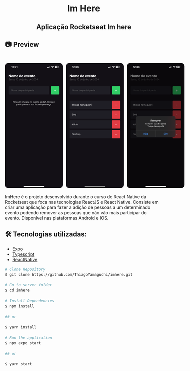 <h1 align="center">
    Im Here
</h1>

<h2 align="center"> Aplicação Rocketseat Im here </h2>

<h2>📷 Preview </h2>

<h1 align="center">
  <div style="display: flex; flex-direction: row;">
    <img width="200" height="400" style="border-radius: 10px;margin-right:10px" height="auto" alt="Class-02" title="Class-02" src="public/home.png" />
    <img width="200" height="400" style="border-radius: 10px;margin-right:10px" height="auto" alt="Class-02" title="Class-02" src="public/list.png" />
    <img width="200" height="400" style="border-radius: 10px" height="auto" alt="Class-02" title="Class-02" src="public/remove.png" />
</h1>

ImHere é o projeto desenvolvido durante o curso de React Native da Rocketseat que foca nas tecnologias ReactJS e React Native. Consiste em criar uma aplicação para fazer a adição de pessoas a um determinado evento podendo remover as pessoas que não vão mais participar do evento. Disponível nas plataformas Android e IOS.

<h2 id="technologies"> 🛠 Tecnologias utilizadas: </h2>

- [Expo](https://expo.dev/)
- [Typescript](https://www.typescriptlang.org/)
- [ReactNative](https://reactnative.dev/)

```bash
# Clone Repository
$ git clone https://github.com/ThiagoYamaguchi/imhere.git

# Go to server folder
$ cd imhere

# Install Dependencies
$ npm install

## or

$ yarn install

# Run the application
$ npx expo start

## or

$ yarn start
```
